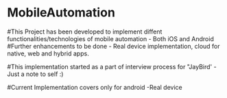 # MobileAutomation
#This Project has been developed to implement diffent functionalities/technologies of mobile automation - Both iOS and Android
#Further enhancements to be done - Real device implementation, cloud for native, web and hybrid apps.

#This implementation started as a part of interview process for "JayBird' - Just a note to self :)  

#Current Implementation covers only for android -Real device
